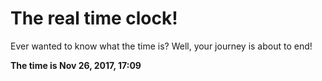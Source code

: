 # The real time clock!

Ever wanted to know what the time is? Well, your journey is about to end!

**The time is Nov 26, 2017, 17:09**